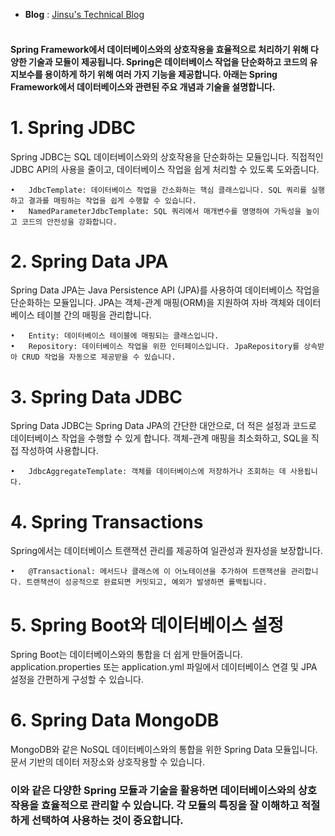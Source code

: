 -  **Blog** : [Jinsu's Technical Blog](https://myinfo503.tistory.com)
<br/><br/>

#### Spring Framework에서 데이터베이스와의 상호작용을 효율적으로 처리하기 위해 다양한 기술과 모듈이 제공됩니다. Spring은 데이터베이스 작업을 단순화하고 코드의 유지보수를 용이하게 하기 위해 여러 가지 기능을 제공합니다. 아래는 Spring Framework에서 데이터베이스와 관련된 주요 개념과 기술을 설명합니다.

# 1. Spring JDBC

Spring JDBC는 SQL 데이터베이스와의 상호작용을 단순화하는 모듈입니다. 직접적인 JDBC API의 사용을 줄이고, 데이터베이스 작업을 쉽게 처리할 수 있도록 도와줍니다.

	•	JdbcTemplate: 데이터베이스 작업을 간소화하는 핵심 클래스입니다. SQL 쿼리를 실행하고 결과를 매핑하는 작업을 쉽게 수행할 수 있습니다.
	•	NamedParameterJdbcTemplate: SQL 쿼리에서 매개변수를 명명하여 가독성을 높이고 코드의 안전성을 강화합니다.

 # 2. Spring Data JPA

 Spring Data JPA는 Java Persistence API (JPA)를 사용하여 데이터베이스 작업을 단순화하는 모듈입니다. JPA는 객체-관계 매핑(ORM)을 지원하여 자바 객체와 데이터베이스 테이블 간의 매핑을 관리합니다.

	•	Entity: 데이터베이스 테이블에 매핑되는 클래스입니다.
	•	Repository: 데이터베이스 작업을 위한 인터페이스입니다. JpaRepository를 상속받아 CRUD 작업을 자동으로 제공받을 수 있습니다.

 # 3. Spring Data JDBC

 Spring Data JDBC는 Spring Data JPA의 간단한 대안으로, 더 적은 설정과 코드로 데이터베이스 작업을 수행할 수 있게 합니다. 객체-관계 매핑을 최소화하고, SQL을 직접 작성하여 사용합니다.

	•	JdbcAggregateTemplate: 객체를 데이터베이스에 저장하거나 조회하는 데 사용됩니다.

 # 4. Spring Transactions

 Spring에서는 데이터베이스 트랜잭션 관리를 제공하여 일관성과 원자성을 보장합니다.

	•	@Transactional: 메서드나 클래스에 이 어노테이션을 추가하여 트랜잭션을 관리합니다. 트랜잭션이 성공적으로 완료되면 커밋되고, 예외가 발생하면 롤백됩니다.

 # 5. Spring Boot와 데이터베이스 설정

 Spring Boot는 데이터베이스와의 통합을 더 쉽게 만들어줍니다. application.properties 또는 application.yml 파일에서 데이터베이스 연결 및 JPA 설정을 간편하게 구성할 수 있습니다.

 # 6. Spring Data MongoDB

 MongoDB와 같은 NoSQL 데이터베이스와의 통합을 위한 Spring Data 모듈입니다. 문서 기반의 데이터 저장소와 상호작용할 수 있습니다.

 ### 이와 같은 다양한 Spring 모듈과 기술을 활용하면 데이터베이스와의 상호작용을 효율적으로 관리할 수 있습니다. 각 모듈의 특징을 잘 이해하고 적절하게 선택하여 사용하는 것이 중요합니다.



